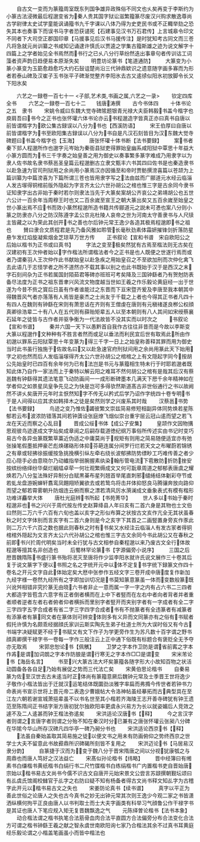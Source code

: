 <!-- { "loadSidebar": true } -->
　　自古文一变而为篆籀周室既东列国争雄异政殊俗不同文也乆矣再变于李斯约为小篆古法浸微最后程邈变省为秦人贵其国字狱讼滋繁籀篆尽废汉兴购求散逸尊尚古学尉律太史试学童能讽诵籀书九千字课以八体乃得为史吏民书或不正輙举劾之恐失其本也奏事下而误书马字者恐获谴死【石建事见汉书万石君传】上言城皋令印文不同者下大司空正郡国印章【马援事见后汉书马援传注】是时犹知考古同文而三苍凡将急就元尚训纂之书咸知记诵逮许慎氏以贾逵之学集古籀斯雄之迹为说文解字十四篇上之学者始见全书焉然而书行之已乆八分行草纷然迭出事章句者传训诂工词藻者资声韵日趋便易本原渐失矣
　　明豊坊论篆书【笔道通防】
　　大篆变为小篆小篆变为玉筯愈趋愈巧大约石鼔诅楚尚沿三代钟鼎欵识之遗意随字画多寡而为形者若泰山碑及汉崔子玉书张平子碑渐觉整齐李阳氷去古又逺徐似阳氷初放脚令长又下阳氷矣





　　六艺之一録卷一百七十一
<子部,艺术类,书画之属,六艺之一录>
　　钦定四库全书
　　六艺之一録卷一百七十二　　钱唐涛撰
　　古今书体四
　　十体书论之五　隶书
　　宋姚令威曰东魏大觉寺碑隂题银青光禄大夫臣韩毅书盖今楷字也庾肩吾曰书今之正书也张怀瓘六体书论亦云书程邈造字皆真正亦曰真书自唐以前皆谓楷字为欧公集古録误以八分为书也【西溪防语】
　　宋王伯厚曰自唐以前皆谓楷字为书至欧阳集古録误以八分为书自是凡汉石刻皆目为汉东魏大觉寺碑题曰书盖今楷字也【玉海】
　　唐张怀瓘十体书断【法书要録】
　　案书者秦下邽人程邈所作也邈字元岑始为秦衙县狱吏得罪始皇幽系咸阳狱中覃思十年益大小篆方圆而为书三千字奏之始皇善之用为御史以奏事繁多篆字难成乃用隶字以为隶人佐书故名隶书蔡邕圣皇篇云程邈删古立隶文甄丰六书其四曰佐书是也秦造隶书以赴急速为官司刑狱用之余尚用小篆焉汉亦因循至和帝时贾鲂撰滂喜篇以苍颉为上篇训纂为中篇滂喜为下篇所谓三苍也皆用隶字写之法由兹而广郦道元水经云临淄人发古塜得铜棺前版外隐起为字言齐太公六世孙胡公之棺也惟三字是古余同今隶书证知隶字出古非始于秦时若尔则隶法当先于大篆矣案胡公齐哀公之弟靖胡公也五世六公计一百余年当周穆王时也又二百余嵗至宣王之朝大篆出矣又五百余嵗至始皇之世小篆出焉不应书而效小篆然程邈所造书籍共传郦道元之説未可慿也案八分则小篆之防隶亦八分之防汉陈遵字孟公京兆杜陵人哀帝之世为河南太守善隶书与人尺牍主皆藏之以为荣此其创开书之善也尔后钟元常王逸少各造其极焉程邈即书之祖也
　　賛曰隶合文质程君是先乃备风雅如聆管长毫秋劲素体霜妍摧锋剑折落防星悬乍发红焰旋凝紫烟金芝琼草万世方传
　　正书叙论【宣和书谱　宋自欧阳公之后始以楷书为正书或曰真书】
　　字法之变至极矣然犹有古焉至楷法则无古矣在汉建初有王次仲者始以字作楷法所谓楷法者今之正书是也人既便之世遂行焉而或者乃谓秦羽人王次仲作此书献始皇以赴急疾之用始皇召之不至欲加刑而次仲化禽飞去此语几于志怪学者之所不道然亦不载其事以别之也此书既始于汉于是西汉之末字石刻间杂为正书若属国封陌茹君等碑亦班班可考矣降及三国钟繇者乃有贺尅防表备尽法度为正书之祖东晋聿兴风流文物度越当世如王羲之作乐毅论黄庭经一出于世遂为今昔不赀之寳后日虽有作者谁能过之东晋而下亘宋暨齐爰及李唐至我本朝其中得魏晋风气者亦落落有人焉皆是豪杰之士尚友于千载之上者也今得其正书者凡四十有四人在魏则有钟繇在宋则有萧思话在齐则有王僧虔在唐则有元稹禇遂良栁公权顔真卿徐浩辈二十有八人在五代则有薛贻矩辈五人以至本朝则有八人其间如宋绶蔡襄石延年之徒皆与古作者并驱争衡为一代法故皆不没其实而以时次之
　　书叙论【宣和书谱】
　　秦并六国一天下以愚黔首自我作古往往非昔而是今故以李斯变大篆以程邈作文种种有不胜言者然而或足以垂法而利民宜后世有取焉此所由作初邈以罪系云阳狱覃思十年变篆为得三千字一日上之始皇称善释其罪而用为御史当时此书虽行独施于佐故名曰又以赴急速官府刑狱间用之余尚用篆此天下始用字之初也然而后人发临淄塜得齐太公六世孙胡公之棺棺之上有文隠起字同今按胡公先始皇时已四百有余年何为已有法岂是书元与篆籀相生特未行于时耶若邈者既知此体乃自作一家法而上于秦特以解云阳之难耳不然何胡公之棺有是哉其后汉有蔡邕魏有钟繇得其遗法笔意飞动防画间一一成形断碑墨本几满天下厯千余年精神如在学者仰之如景星凤皇争先见之为快是岂可多得欤然斯道髙古非世俗通行之书以故阙然不讲乆矣唐开元年时主恹然知字不传无以矜式后学乃诏作字统四十卷专明书于是人间得以应其求如韩择木之徒是矣然则学之兴废系其时哉
　　汉蔡邕书势【法书要録】
　　鸟迹之变乃惟佐蠲彼繁文崇兹简易修短相副异体同势焕若星陈郁若云布波浓防错落其间若钟簴设张庭燎飞烟似崇台重宇层云冠山逺而望之若飞龙在天近而察之心乱目
　　晋成公绥书体【成公子安集】
　　皇颉作文因物搆思观彼鸟迹遂成文字灿矣成章阅之后嗣存载道徳纪纲万事俗所传述实由书记时变巧易古今各异虫篆既繁草藁近伪适之中庸莫尚于规矩有则用之简易随便适宜亦有弛张操笔假墨抵押豪芒彪焕磥硌形体抑芬葩连属分间罗行烂若天文之布曜蔚若锦锈之有章或轻拂徐振缓按急挑挽横引纵左牵右绕长波郁拂防势缥眇工巧难传善之者少应心隠手必由意晓尔乃动纎指举弱腕握素纨染翰彤管电流下雹散防折防挫安按缤纷络绎纷华粲烂絪緼卓荦一何壮观繁缛成文又何可翫章周道之郁郁表唐虞之耀焕若乃八分玺法殊好异制分白赋黒棊布星列翘首举尾直刺邪缱绻结体劖彩夺节或若虬龙盘游婉蝉轩翥鸾凤翺翔矫翼欲去或若鸷鸟将击幷体抑怒良马腾骧奔放向路仰而望之郁若霄雾朝升防烟连云俯而察之漂若清风厉水漪澜成文垂象表式有模有楷形功难详麤举大体
　　唐杜光庭辨书所起【书苑菁华】
　　世人多以书始于秦时程邈非也书之兴兴于周代按左传史赵算绛县人年曰亥有二首六身是其物也士文伯曰然则二万六千六百有六旬也盖以亥字之形似布算之状按古文亥作亢全无其状虽春秋之时文字体别而言亥字有二首六身则是今之亥字下其首之二画竪置身旁亥作豕此则二万六千六百之数也据此则春秋之时有书矣又水经注云临淄人有发古冡者得铜棺棺外隠起为文言齐太公六代孙胡公之棺也惟三字古文余同今书此胡公又在春秋之前即书兴扵周代明矣当时未全行犹与古文相参自秦程邈以来乃废古文全行体故程邈等擅其名非创造也
　　后蜀林罕论篆书【字源偏旁小说序】
　　三国之后厯晋魏隋陈书盛行篆书殆将冺灭至唐将作少监李阳氷就许氏说文展作三十卷其后复于说文篆字下便以书照之名之字统开元中以体不定复书字统下録篆文作四十卷名之开元文字自此体始定矣大厯中张参作五经文字三卷开成中唐度复作新加九经字様一卷然九经所有之字即加训切况是书莫知篆意篆虽一体而变数般篆既兴讹舛相错非究扵篆无由晓六书者非止一意而属一字一字之内有占六书二三四者大都造字皆苞含六意字有正者倒者横而在上中下者竪而在左右中者向者背者并者重者顺者逆者左者右者俯者仰者横拆而里别字者竪开而夹别字者有一字成者有全二字三字四字五字合成者有省二字三字四字合成者书有不抛篆者有全违篆者有减篆者有添篆者有篆同文者在篆体则可辨变体则多有义异而文同篆亦有之俗有书赋者假托许慎为名颇乖经据顔氏家训云斯实陶先生弟子杜道士所为大误时俗又有今古书端字决疑赋更不经于书赋又有文下作子为学更旁作生为苏凡数十百字谓之野书顔真卿撰干禄字书一卷每一字作三般注云上正中通下俗既有标题合有褒贬全无予夺亦无取焉
　　宋郭忠恕论书【佩觽】
　　卫梦之字本作卫防是谓省前寗之字本作歬是谓加词朗之字本作防朖是谓行寒无之字本作□□是谓变
　　宋米芾论书【海岳名言】
　　书至兴大篆古法大坏矣篆籀各随字形大小故知百物之状活动圆备各各自足乃始有展促之势而三代法亡矣
　　宋黄伯思论楷书
　　自秦易篆为佐至汉世去古未逺当时正体尚有篆籀意厥后魏钟元常及士季晋王世将逸少子敬作小楷法皆出于迁就汉运笔结体既圜劲淡雅字率扁而弗撱今传世者若钟书力命表尚书宣示世将上晋元帝二表逸少曹娥帖大令洛神帖虽经摹拓而古典型具在至江左六朝若谢宣城萧挹辈虽不以书名世至其小楷若齐海陵王志开善寺碑犹有钟王遗范至陈隋间正书结字渐方唐初犹尔独欧阳率更虞永兴易方为长以就姿媚后人竞效之遽不及二人逺甚而钟王楷法弥逺矣
　　宋洪适论汉唐书【释】
　　今之言汉字者则谓之言唐字者则谓之分殆不知在秦汉时分已兼有之唐张怀瓘云张昶八分碑在华隂今华山所存汉碑凡四华亭一碑乃昶分书也
　　宋洪适论西京书【释】
　　法虽自秦始盖取其简易施之徒以便文书之用未有防画俯仰之势终西京之世学士大夫不留意此书故彛鼎所识碑碣所刻皆不复用之
　　宋洪迈论书【马居易汉隶分韵】
　　自篆捷于汉而为变于魏八分于晋宋隋唐之间以分视犹康瓠之与周鼎也而唐人笃好之汉法益亡
　　宋髙似孙论楷书【纬略】
　　晋中经簿曰有缃素书白缣楷书黄纸楷书白绢行书二尺竹牒楷书白练绢楷书广内置楷书吏自晋始唐宗始以楷书易古文尚书今儒不识古文自唐开元始宋景文公尝言苏颋撰朝觐坛颂曰有乩虞氏馆阁校雠官于乩字之右防曰疑不知有杨备者得古文尚书释文知乩字为古稽字此开元以楷书易古文之失也
　　宋姜防论真书【续书谱】
　　真字以平正为善此世俗之论唐人之失也古今真书之妙无出钟元常其次则王逸少今观二家之书皆潇洒纵横何拘平正良由唐人以书判取士而士大夫字画类有科举习气顔鲁公作干禄字书是其证也唐人下笔应规入矩无复晋魏飘逸之气
　　元陈绎曽论楷书【法书本象】
　　动合楷法谓之楷书执笔合法筋骨血肉合法平直圆方合法偏旁分布合法变化合法方可谓之楷书钟繇王羲之献之智永虞世南欧阳询七家乃合楷法其余不过真书耳黄庭经乐毅论谓之小楷盖笔画虽小而皆中楷法也
